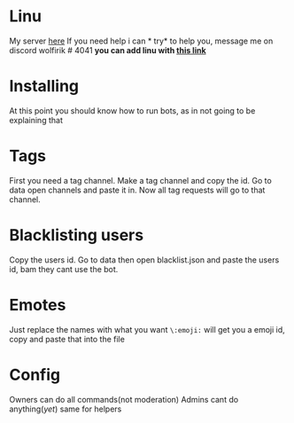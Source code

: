# Linu

My server [here](https://discord.gg/KZ3vXMg)
If you need help i can * try* to help you, message me on discord wolfirik  # 4041
**you can add linu with [this link](https://discordapp.com/api/oauth2/authorize?client_id=488973326883094541&permissions=67423297&scope=bot)**

# Installing

At this point you should know how to run bots, as in not going to be explaining that

# Tags

First you need a tag channel.
Make a tag channel and copy the id.
Go to data open channels and paste it in.
Now all tag requests will go to that channel.

# Blacklisting users

Copy the users id.
Go to data then open blacklist.json and paste the users id, bam they cant use the bot.


# Emotes

Just replace the names with what you want
`\:emoji:` will get you a emoji id, copy and paste that into the file

# Config

Owners can do all commands(not moderation)
Admins cant do anything(*yet*) same for helpers
